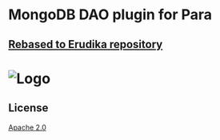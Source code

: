 # MongoDB DAO plugin for Para
## [Rebased to Erudika repository](https://github.com/Erudika/para-dao-mongodb)

![Logo](https://s3-eu-west-1.amazonaws.com/org.paraio/para.png)
============================

## License
[Apache 2.0](LICENSE)

